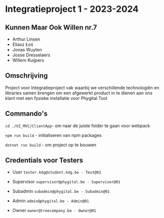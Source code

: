
# Integratieproject 1 - 2023-2024

## Kunnen Maar Ook Willen nr.7
- Arthur Linsen
- Eliasz Łoś
- Jonas Wuyten
- Josse Dresselaers
- Willem Kuijpers

## Omschrijving
Project voor Integratieproject vak waarbij we verschillende technologiën en libraries samen brengen om een afgewerkt product in te dienen aan ons klant met een fysieke installatie voor Phygital Tool

## Commando's
`cd ./UI_MVC/ClientApp`- om naar de juiste folder te gaan voor webpack

`npm run build` - initialiseren van npm packages

`dotnet run build` - om project op te bouwen

## Credentials voor Testers

- User
`tester.kdg@student.kdg.be - Test@01`

- Supervisor
`supervisor@phygital.be - Supervisor@01`

- Subadmin
`subadmin@phygital.be - Subadmin@01`

- Admin
`admin@phygital.be - Admin@01`

- Owner
`owner@treecompany.be - Owner@01`

